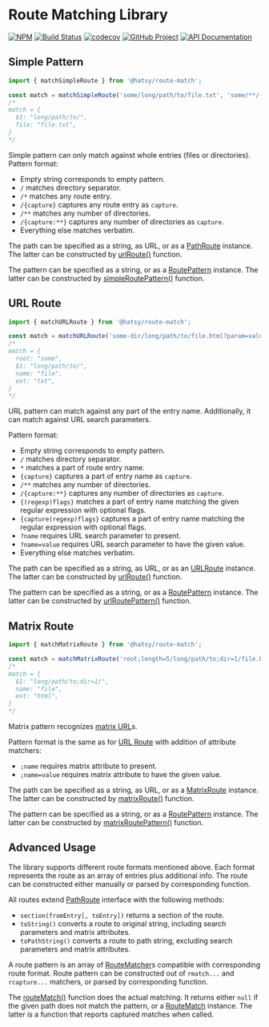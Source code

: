 Route Matching Library
======================

[![NPM][npm-image]][npm-url]
[![Build Status][build-status-img]][build-status-link]
[![codecov][codecov-image]][codecov-url]
[![GitHub Project][github-image]][github-url]
[![API Documentation][api-docs-image]][api-docs-url]

[npm-image]: https://img.shields.io/npm/v/@hatsy/route-match.svg?logo=npm
[npm-url]: https://www.npmjs.com/package/@hatsy/route-match
[build-status-img]: https://github.com/hatsyjs/route-match/workflows/Build/badge.svg
[build-status-link]: https://github.com/hatsyjs/route-match/actions?query=workflow:Build
[codecov-image]: https://codecov.io/gh/hatsyjs/route-match/branch/master/graph/badge.svg
[codecov-url]: https://codecov.io/gh/hatsyjs/route-match
[github-image]: https://img.shields.io/static/v1?logo=github&label=GitHub&message=project&color=informational
[github-url]: https://github.com/hatsyjs/route-match
[api-docs-image]: https://img.shields.io/static/v1?logo=typescript&label=API&message=docs&color=informational
[api-docs-url]: https://hatsyjs.github.io/route-match/


Simple Pattern
--------------

```typescript
import { matchSimpleRoute } from '@hatsy/route-match';

const match = matchSimpleRoute('some/long/path/to/file.txt', 'some/**/{file}');
/*
match = {
  $1: "long/path/to/",
  file: "file.txt",
}
*/ 
```

Simple pattern can only match against whole entries (files or directories). Pattern format:

- Empty string corresponds to empty pattern.
- `/` matches directory separator.
- `/*` matches any route entry.
- `/{capture}` captures any route entry as `capture`.
- `/**` matches any number of directories.
- `/{capture:**}` captures any number of directories as `capture`.
- Everything else matches verbatim.

The path can be specified as a string, as URL, or as a [PathRoute] instance. The latter can be constructed by
[urlRoute()] function.

The pattern can be specified as a string, or as a [RoutePattern] instance. The latter can be constructed by
[simpleRoutePattern()] function.

[PathRoute]: https://hatsyjs.github.io/route-match/interfaces/PathRoute.html
[urlRoute()]: https://hatsyjs.github.io/route-match/globals.html#urlRoute
[RoutePattern]: https://hatsyjs.github.io/route-match/globals.html#RoutePattern
[simpleRoutePattern()]: https://hatsyjs.github.io/route-match/globals.html#simpleRoutePattern


URL Route
---------

[URL Route]: #url-route

```typescript
import { matchURLRoute } from '@hatsy/route-match';

const match = matchURLRoute('some-dir/long/path/to/file.html?param=value', '{root([^-]*)}-dir/**/{name}.{ext}?param');
/*
match = {
  root: "some",
  $1: "long/path/to/",
  name: "file",
  ext: "txt",
}
*/ 
```

URL pattern can match against any part of the entry name. Additionally, it can match against URL search parameters.

Pattern format:

- Empty string corresponds to empty pattern.
- `/` matches directory separator.
- `*` matches a part of route entry name.
- `{capture}` captures a part of entry name as `capture`.
- `/**` matches any number of directories.
- `/{capture:**}` captures any number of directories as `capture`.
- `{(regexp)flags}` matches a part of entry name matching the given regular expression with optional flags.
- `{capture(regexp)flags}` captures a part of entry name matching the regular expression with optional flags.
- `?name` requires URL search parameter to present.
- `?name=value` requires URL search parameter to have the given value.
- Everything else matches verbatim. 

The path can be specified as a string, as URL, or as an [URLRoute] instance. The latter can be constructed by
[urlRoute()] function.

The pattern can be specified as a string, or as a [RoutePattern] instance. The latter can be constructed by
[urlRoutePattern()] function.

[URLRoute]: https://hatsyjs.github.io/route-match/interfaces/URLRoute.html
[urlRoutePattern()]: https://hatsyjs.github.io/route-match/globals.html#urlRoutePattern


Matrix Route
------------

```typescript
import { matchMatrixRoute } from '@hatsy/route-match';

const match = matchMatrixRoute('root;length=5/long/path/to;dir=1/file.html;dir=0', 'root;length/**/*');
/*
match = {
  $1: "long/path/to;dir=1/",
  name: "file",
  ext: "html",
}
*/ 
```

Matrix pattern recognizes [matrix URL]s.

Pattern format is the same as for [URL Route] with addition of attribute matchers:

- `;name` requires matrix attribute to present.
- `;name=value` requires matrix attribute to have the given value.

The path can be specified as a string, as URL, or as a [MatrixRoute] instance. The latter can be constructed by
[matrixRoute()] function.

The pattern can be specified as a string, or as a [RoutePattern] instance. The latter can be constructed by
[matrixRoutePattern()] function.

[MatrixRoute]: https://hatsyjs.github.io/route-match/interfaces/MatrixRoute.html
[matrixRoute()]: https://hatsyjs.github.io/route-match/globals.html#matrixRoute
[matrixRoutePattern()]: https://hatsyjs.github.io/route-match/globals.html#matrixRoutePattern
[matrix URL]: https://www.w3.org/DesignIssues/MatrixURIs.html


Advanced Usage
--------------

The library supports different route formats mentioned above. Each format represents the route as an array of entries
plus additional info. The route can be constructed either manually or parsed by corresponding function.

All routes extend [PathRoute] interface with the following methods:

- `section(fromEntry[, toEntry])` returns a section of the route.
- `toString()` converts a route to original string, including search parameters and matrix attributes.
- `toPathString()` converts a route to path string, excluding search parameters and matrix attributes. 

A route pattern is an array of [RouteMatcher]s compatible with corresponding route format. Route pattern can be
constructed out of `rmatch...` and `rcapture...` matchers, or parsed by corresponding function.

The [routeMatch()] function does the actual matching. It returns either `null` if the given path does not match
the pattern, or a [RouteMatch] instance. The latter is a function that reports captured matches when called. 

[RouteMatcher]: https://hatsyjs.github.io/route-match/modules/RouteMatcher.html  
[routeMatch()]: https://hatsyjs.github.io/route-match/globals.html#routeMatch
[RouteMatch]: https://hatsyjs.github.io/route-match/modules/RouteMatch.html
